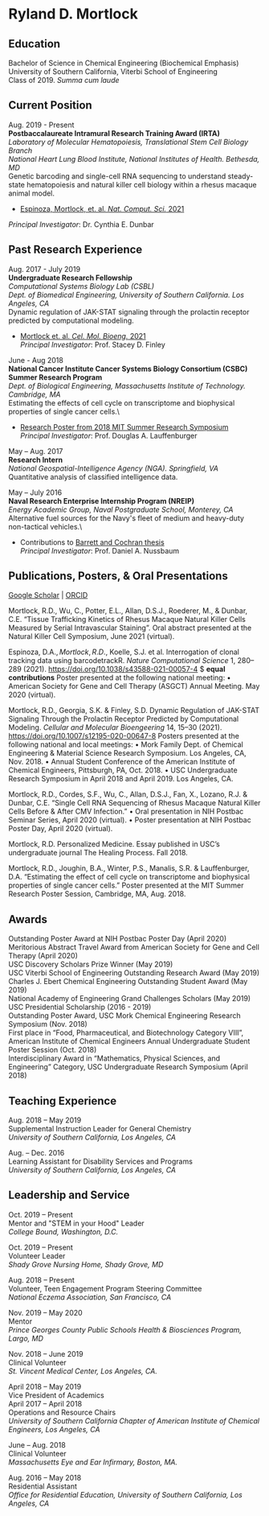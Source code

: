 # Ryland D. Mortlock
## Education
Bachelor of Science in Chemical Engineering (Biochemical Emphasis)\
University of Southern California, Viterbi School of Engineering\
Class of 2019. *Summa cum laude*

## Current Position
Aug. 2019 - Present\
**Postbaccalaureate Intramural Research Training Award (IRTA)**\
*Laboratory of Molecular Hematopoiesis, Translational Stem Cell Biology Branch*\
*National Heart Lung Blood Institute, National Institutes of Health. Bethesda, MD*\
Genetic barcoding and single-cell RNA sequencing to understand steady-state hematopoiesis and natural killer cell biology within a rhesus macaque animal model.
* [Espinoza, Mortlock, et. al. *Nat. Comput. Sci.* 2021](https://www.nature.com/articles/s43588-021-00057-4)
<!-- -->
*Principal Investigator*: Dr. Cynthia E. Dunbar

## Past Research Experience
Aug. 2017 - July 2019\
**Undergraduate Research Fellowship**\
*Computational Systems Biology Lab (CSBL)*\
*Dept. of Biomedical Engineering, University of Southern California. Los Angeles, CA*\
Dynamic regulation of JAK-STAT signaling through the prolactin receptor predicted by computational modeling.
- [Mortlock et. al. *Cel. Mol. Bioeng.* 2021](https://link.springer.com/article/10.1007/s12195-020-00647-8)\
*Principal Investigator*: Prof. Stacey D. Finley

June - Aug 2018\
**National Cancer Institute Cancer Systems Biology Consortium (CSBC) Summer Research Program**\
*Dept. of Biological Engineering, Massachusetts Institute of Technology. Cambridge, MA*\
Estimating the effects of cell cycle on transcriptome and biophysical properties of single cancer cells.\
- [Research Poster from 2018 MIT Summer Research Symposium](https://github.com/ryland-mortlock/ryland-mortlock.github.io/blob/main/Mortlock%20CSBC%20Poster.pdf)\
*Principal Investigator*: Prof. Douglas A. Lauffenburger

May – Aug. 2017\
**Research Intern**\
*National Geospatial-Intelligence Agency (NGA). Springfield, VA*\
Quantitative analysis of classified intelligence data. 

May – July 2016\
**Naval Research Enterprise Internship Program (NREIP)**\
*Energy Academic Group, Naval Postgraduate School, Monterey, CA*\
Alternative fuel sources for the Navy's fleet of medium and heavy-duty non-tactical vehicles.\
- Contributions to [Barrett and Cochran thesis](https://calhoun.nps.edu/handle/10945/51643)\
*Principal Investigator*: Prof. Daniel A. Nussbaum

## Publications, Posters, & Oral Presentations
[Google Scholar](https://scholar.google.com/citations?user=1nZ0kCcAAAAJ&hl=en) | [ORCID](https://orcid.org/0000-0001-9666-4394)

Mortlock, R.D., Wu, C., Potter, E.L., Allan, D.S.J., Roederer, M., & Dunbar, C.E. “Tissue Trafficking Kinetics of Rhesus Macaque Natural Killer Cells Measured by Serial Intravascular Staining”. Oral abstract presented at the Natural Killer Cell Symposium, June 2021 (virtual). 

Espinoza, D.A.$, Mortlock, R.D.$, Koelle, S.J. et al. Interrogation of clonal tracking data using barcodetrackR. *Nature Computational Science* 1, 280–289 (2021). https://doi.org/10.1038/s43588-021-00057-4
$ **equal contributions**
Poster presented at the following national meeting:
•	American Society for Gene and Cell Therapy (ASGCT) Annual Meeting. May 2020 (virtual).

Mortlock, R.D., Georgia, S.K. & Finley, S.D. Dynamic Regulation of JAK-STAT Signaling Through the Prolactin Receptor Predicted by Computational Modeling. *Cellular and Molecular Bioengeering* 14, 15–30 (2021). https://doi.org/10.1007/s12195-020-00647-8 
Posters presented at the following national and local meetings:
•	Mork Family Dept. of Chemical Engineering & Material Science Research Symposium. Los Angeles, CA, Nov. 2018.
•	Annual Student Conference of the American Institute of Chemical Engineers, Pittsburgh, PA, Oct. 2018.
•	USC Undergraduate Research Symposium in April 2018 and April 2019. Los Angeles, CA.

Mortlock, R.D., Cordes, S.F., Wu, C., Allan, D.S.J., Fan, X., Lozano, R.J. & Dunbar, C.E. “Single Cell RNA Sequencing of Rhesus Macaque Natural Killer Cells Before & After CMV Infection.”
•	Oral presentation in NIH Postbac Seminar Series, April 2020 (virtual).
•	Poster presentation at NIH Postbac Poster Day, April 2020 (virtual).

Mortlock, R.D. Personalized Medicine. Essay published in USC’s undergraduate journal The Healing Process. Fall 2018.

Mortlock, R.D., Joughin, B.A., Winter, P.S., Manalis, S.R. & Lauffenburger, D.A. “Estimating the effect of cell cycle on transcriptome and biophysical properties of single cancer cells.” Poster presented at the MIT Summer Research Poster Session, Cambridge, MA, Aug. 2018.

## Awards
Outstanding Poster Award at NIH Postbac Poster Day (April 2020)\
Meritorious Abstract Travel Award from American Society for Gene and Cell Therapy (April 2020)\
USC Discovery Scholars Prize Winner (May 2019)\
USC Viterbi School of Engineering Outstanding Research Award (May 2019)\
Charles J. Ebert Chemical Engineering Outstanding Student Award (May 2019)\
National Academy of Engineering Grand Challenges Scholars (May 2019)\
USC Presidential Scholarship (2016 - 2019)\
Outstanding Poster Award, USC Mork Chemical Engineering Research Symposium (Nov. 2018)\
First place in “Food, Pharmaceutical, and Biotechnology Category VIII”, American Institute of Chemical Engineers Annual Undergraduate Student Poster Session (Oct. 2018)\
Interdisciplinary Award in “Mathematics, Physical Sciences, and Engineering” Category, USC Undergraduate Research Symposium (April 2018)

## Teaching Experience
Aug. 2018 – May 2019\
Supplemental Instruction Leader for General Chemistry\
*University of Southern California, Los Angeles, CA*

Aug. – Dec. 2016\
Learning Assistant for Disability Services and Programs\
*University of Southern California, Los Angeles, CA*

## Leadership and Service
Oct. 2019 – Present\
Mentor and "STEM in your Hood" Leader\
*College Bound, Washington, D.C.*

Oct. 2019 – Present\
Volunteer Leader\
*Shady Grove Nursing Home, Shady Grove, MD*

Aug. 2018 – Present\
Volunteer, Teen Engagement Program Steering Committee\
*National Eczema Association, San Francisco, CA*

Nov. 2019 – May 2020\
Mentor\
*Prince Georges County Public Schools Health & Biosciences Program, Largo, MD*

Nov. 2018 – June 2019\
Clinical Volunteer\
*St. Vincent Medical Center, Los Angeles, CA.*

April 2018 – May 2019\
Vice President of Academics\
April 2017 – April 2018\
Operations and Resource Chairs\
*University of Southern California Chapter of American Institute of Chemical Engineers, Los Angeles, CA*

June – Aug. 2018\
Clinical Volunteer\
*Massachusetts Eye and Ear Infirmary, Boston, MA.*

Aug. 2016 – May 2018\
Residential Assistant\
*Office for Residential Education, University of Southern California, Los Angeles, CA*
